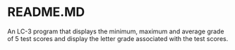 # README.MD
An LC-3 program that displays the minimum, maximum and average grade of 5 test scores and display the letter grade associated with the test scores.

